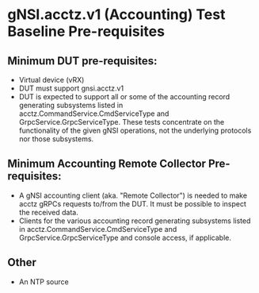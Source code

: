 # gNSI.acctz.v1 (Accounting) Test Baseline Pre-requisites

## Minimum DUT pre-requisites:

- Virtual device (vRX)
- DUT must support gnsi.acctz.v1
- DUT is expected to support all or some of the accounting record generating subsystems listed in acctz.CommandService.CmdServiceType and GrpcService.GrpcServiceType.  These tests concentrate on the functionality of the given gNSI operations, not the underlying protocols nor those subsystems.

## Minimum Accounting Remote Collector Pre-requisites:
- A gNSI accounting client (aka. "Remote Collector") is needed to make acctz gRPCs requests to/from the DUT.  It must be possible to inspect the received data.
- Clients for the various accounting record generating subsystems listed in acctz.CommandService.CmdServiceType and GrpcService.GrpcServiceType and console access, if applicable.

## Other
- An NTP source

